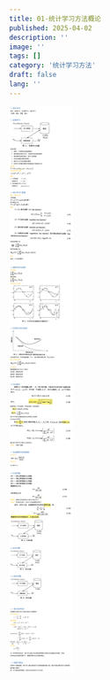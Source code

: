 ```yaml
---
title: 01-统计学习方法概论
published: 2025-04-02
description: ''
image: ''
tags: []
category: '统计学习方法'
draft: false 
lang: ''
---
```


![](./assets/images/2025-04-02-19-01-11-b03b58d1b42296f74bd1d45fade235a.png)
